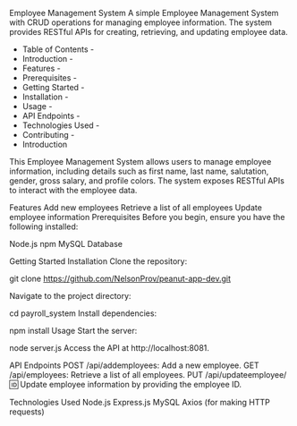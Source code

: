 Employee Management System
A simple Employee Management System with CRUD operations for managing employee information. 
The system provides RESTful APIs for creating, retrieving, and updating employee data.




- Table of Contents -
- Introduction -
- Features -
- Prerequisites -
- Getting Started -
- Installation -
- Usage -
- API Endpoints -
- Technologies Used -
- Contributing -
- Introduction


This Employee Management System allows users to manage employee information, including details such as first name, 
last name, salutation, gender, gross salary, and profile colors. The system exposes RESTful APIs to interact with the employee data.

Features
Add new employees
Retrieve a list of all employees
Update employee information
Prerequisites
Before you begin, ensure you have the following installed:

Node.js
npm
MySQL Database


Getting Started
Installation
Clone the repository:


git clone https://github.com/NelsonProv/peanut-app-dev.git

Navigate to the project directory:


cd payroll_system
Install dependencies:


npm install
Usage
Start the server:


node server.js
Access the API at http://localhost:8081.

API Endpoints
POST /api/addemployees: Add a new employee.
GET /api/employees: Retrieve a list of all employees.
PUT /api/updateemployee/:id: Update employee information by providing the employee ID.

Technologies Used
Node.js
Express.js
MySQL
Axios (for making HTTP requests)




